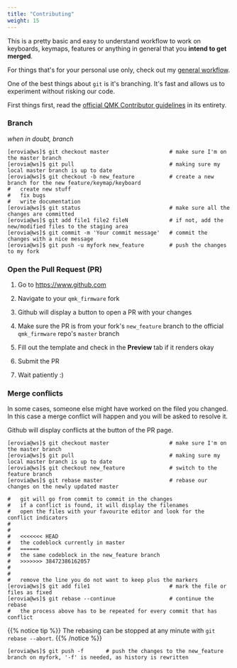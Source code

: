 ```yaml
---
title: "Contributing"
weight: 15
---
```


This is a pretty basic and easy to understand workflow to work on keyboards, keymaps, features or anything in general that you **intend to get merged**.

For things that's for your personal use only, check out my [general workflow](/posts/workflow).

One of the best things about `git` is it's branching. It's fast and allows us to experiment without risking our code.

First things first, read the [official QMK Contributor guidelines](https://docs.qmk.fm/#/contributing) in its entirety.

### Branch

*when in doubt, branch*

```shell
[erovia@ws]$ git checkout master                   # make sure I'm on the master branch
[erovia@ws]$ git pull                              # making sure my local master branch is up to date
[erovia@ws]$ git checkout -b new_feature           # create a new branch for the new feature/keymap/keyboard
#   create new stuff
#   fix bugs
#   write documentation
[erovia@ws]$ git status                            # make sure all the changes are committed
[erovia@ws]$ git add file1 file2 fileN             # if not, add the new/modified files to the staging area
[erovia@ws]$ git commit -m 'Your commit message'   # commit the changes with a nice message
[erovia@ws]$ git push -u myfork new_feature        # push the changes to my fork
```

### Open the Pull Request (PR)

1. Go to https://www.github.com

1. Navigate to your `qmk_firmware` fork

1. Github will display a button to open a PR with your changes

1. Make sure the PR is from your fork's `new_feature` branch to the official `qmk_firmware` repo's `master` branch

1. Fill out the template and check in the **Preview** tab if it renders okay

1. Submit the PR

1. Wait patiently :)

### Merge conflicts

In some cases, someone else might have worked on the filed you changed. In this case a merge conflict will happen and you will be asked to resolve it.

Github will display conflicts at the button of the PR page.

```shell
[erovia@ws]$ git checkout master                   # make sure I'm on the master branch
[erovia@ws]$ git pull                              # making sure my local master branch is up to date
[erovia@ws]$ git checkout new_feature              # switch to the feature branch
[erovia@ws]$ git rebase master                     # rebase our changes on the newly updated master
```

```shell
#   git will go from commit to commit in the changes
#   if a conflict is found, it will display the filenames
#   open the files with your favourite editor and look for the conflict indicators
#
#
#   <<<<<<< HEAD
#   the codeblock currently in master
#   ======
#   the same codeblock in the new_feature branch
#   >>>>>>> 38472386162057
#
#
#   remove the line you do not want to keep plus the markers
[erovia@ws]$ git add file1                         # mark the file or files as fixed
[erovia@ws]$ git rebase --continue                 # continue the rebase
#   the process above has to be repeated for every commit that has conflict
```

{{% notice tip %}}
The rebasing can be stopped at any minute with `git rebase --abort`.
{{% /notice %}}

```shell
[erovia@ws]$ git push -f       # push the changes to the new_feature branch on myfork, '-f' is needed, as history is rewritten
```
